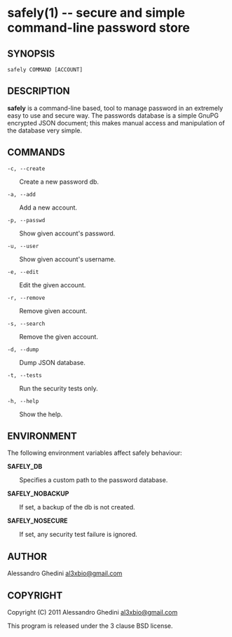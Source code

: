 safely(1) -- secure and simple command-line password store
==========================================================

## SYNOPSIS

`safely COMMAND [ACCOUNT]`

## DESCRIPTION

**safely** is a command-line based, tool to manage password in an extremely
easy to use and secure way. The passwords database is a simple GnuPG encrypted
JSON document; this makes manual access and manipulation of the database very
simple.

## COMMANDS ##

`-c, --create`

&nbsp;&nbsp;&nbsp;&nbsp;&nbsp;&nbsp;
Create a new password db.

`-a, --add`

&nbsp;&nbsp;&nbsp;&nbsp;&nbsp;&nbsp;
Add a new account.

`-p, --passwd`

&nbsp;&nbsp;&nbsp;&nbsp;&nbsp;&nbsp;
Show given account's password.

`-u, --user`

&nbsp;&nbsp;&nbsp;&nbsp;&nbsp;&nbsp;
Show given account's username.

`-e, --edit`

&nbsp;&nbsp;&nbsp;&nbsp;&nbsp;&nbsp;
Edit the given account.

`-r, --remove`

&nbsp;&nbsp;&nbsp;&nbsp;&nbsp;&nbsp;
Remove given account.

`-s, --search`

&nbsp;&nbsp;&nbsp;&nbsp;&nbsp;&nbsp;
Remove the given account.

`-d, --dump`

&nbsp;&nbsp;&nbsp;&nbsp;&nbsp;&nbsp;
Dump JSON database.

`-t, --tests`

&nbsp;&nbsp;&nbsp;&nbsp;&nbsp;&nbsp;
Run the security tests only.

`-h, --help`

&nbsp;&nbsp;&nbsp;&nbsp;&nbsp;&nbsp;
Show the help.

## ENVIRONMENT ##

The following environment variables affect safely behaviour:

**SAFELY_DB**

&nbsp;&nbsp;&nbsp;&nbsp;&nbsp;&nbsp;
Specifies a custom path to the password database.

**SAFELY_NOBACKUP**

&nbsp;&nbsp;&nbsp;&nbsp;&nbsp;&nbsp;
If set, a backup of the db is not created.

**SAFELY_NOSECURE**

&nbsp;&nbsp;&nbsp;&nbsp;&nbsp;&nbsp;
If set, any security test failure is ignored.

## AUTHOR ##

Alessandro Ghedini <al3xbio@gmail.com>

## COPYRIGHT ##

Copyright (C) 2011 Alessandro Ghedini <al3xbio@gmail.com>

This program is released under the 3 clause BSD license.
